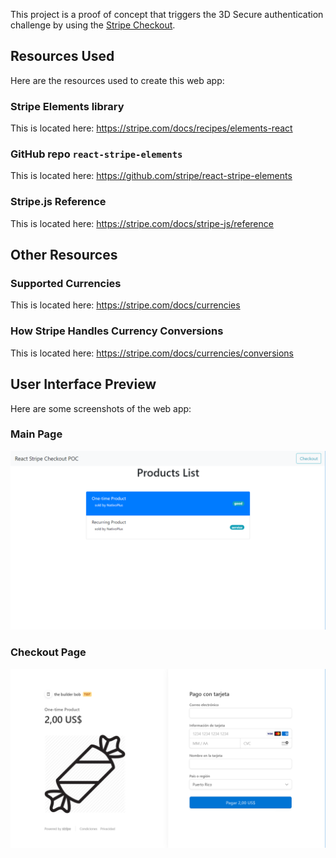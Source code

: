 This project is a proof of concept that triggers the 3D Secure authentication challenge by using the [Stripe Checkout](https://stripe.com/docs/payments/checkout).

## Resources Used

Here are the resources used to create this web app:

### Stripe Elements library

This is located here: https://stripe.com/docs/recipes/elements-react

### GitHub repo `react-stripe-elements`

This is located here: https://github.com/stripe/react-stripe-elements

### Stripe.js Reference

This is located here: https://stripe.com/docs/stripe-js/reference <br />

## Other Resources

### Supported Currencies

This is located here: https://stripe.com/docs/currencies

### How Stripe Handles Currency Conversions

This is located here: https://stripe.com/docs/currencies/conversions <br />

## User Interface Preview

Here are some screenshots of the web app:

### Main Page

![Main Page](src/images/main-page.png)

### Checkout Page

![Checkout Page](src/images/checkout-page.png)